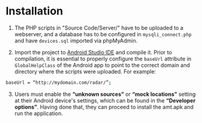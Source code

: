 # Installation

1. The PHP scripts in "Source Code/Server/" have to be uploaded to a webserver,
and a database has to be configured in `mysqli_connect.php` and have 
`devices.sql` imported via phpMyAdmin.

2. Import the project to [Android Studio IDE](https://developer.android.com/studio/) and compile it.
Prior to compilation, it is essential to properly configure the `baseUrl` attribute in `GlobalHelpClass` of the Android app to point to the correct domain and directory where the scripts were uploaded. For example:

```sh
baseUrl = “http://mydomain.com/radar/”; 
```

3. Users must enable the **“unknown sources”** or **“mock locations”** setting at their 
Android device's settings, which can be found in the **“Developer options”**. 
Having done that, they can proceed to install the amt.apk and run the application.
